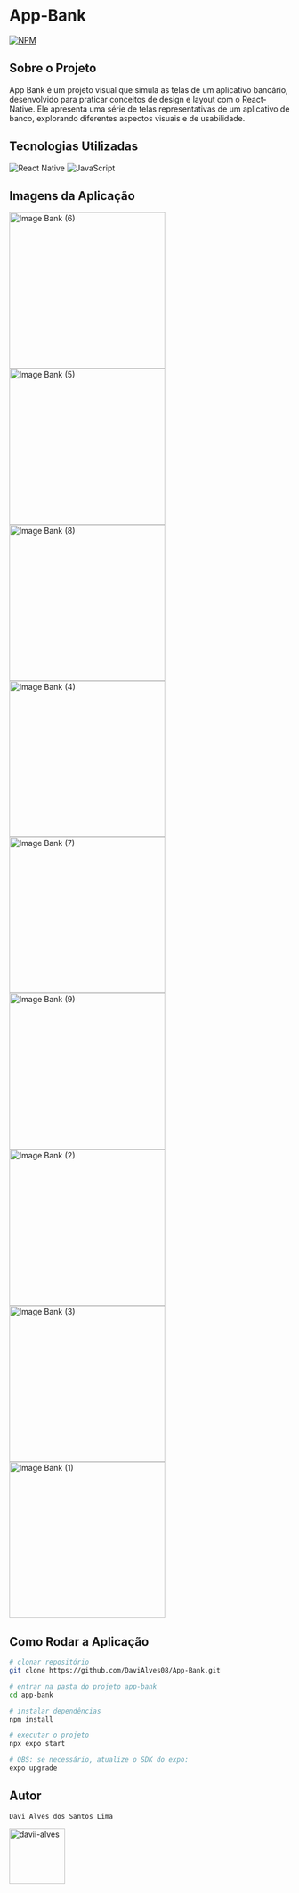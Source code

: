 <h1>App-Bank</h1>

[![NPM](https://img.shields.io/npm/l/react)](https://github.com/DaviAlves08/App-Bank/blob/main/LICENSE) 

<h2>Sobre o Projeto</h2> 
<p>App Bank é um projeto visual que simula as telas de um aplicativo bancário, desenvolvido para praticar conceitos de design e layout com o React-Native. Ele apresenta uma série de telas representativas de um aplicativo de banco, explorando diferentes aspectos visuais e de usabilidade.</p>

<h2>Tecnologias Utilizadas</h2>

![React Native](https://img.shields.io/badge/React_Native-20232A?style=for-the-badge&logo=react&logoColor=61DAFB)
![JavaScript](https://img.shields.io/badge/JavaScript-F7DF1E?style=for-the-badge&logo=javascript&logoColor=black)

<h2>Imagens da Aplicação</h2>

<div>
  <img src="https://github.com/DaviAlves08/App-Bank/assets/139929297/af1521ed-b904-4b8e-9395-6ec49fb0768a" alt="Image Bank (6)" style="width: 280px;">
  <img src="https://github.com/DaviAlves08/App-Bank/assets/139929297/f368570a-9eff-4bd2-9220-91fbc1d53e3b" alt="Image Bank (5)" style="width: 280px;">
  <img src="https://github.com/DaviAlves08/App-Bank/assets/139929297/7da670df-3393-455b-8a5b-1b7aed63cd0f" alt="Image Bank (8)" style="width: 280px;">
  <img src="https://github.com/DaviAlves08/App-Bank/assets/139929297/7b12d752-cfdd-43a4-ac0d-72f61911ead9" alt="Image Bank (4)" style="width: 280px;">
  <img src="https://github.com/DaviAlves08/App-Bank/assets/139929297/5d4142c1-eaa4-4258-a256-3c5d756b6bcc" alt="Image Bank (7)" style="width: 280px;">
  <img src="https://github.com/DaviAlves08/App-Bank/assets/139929297/f6a07311-083c-4492-b25d-14c565bf99a2" alt="Image Bank (9)" style="width: 280px;">
  <img src="https://github.com/DaviAlves08/App-Bank/assets/139929297/25b522eb-2391-4f95-beff-f3bf942ff86b" alt="Image Bank (2)" style="width: 280px;">
  <img src="https://github.com/DaviAlves08/App-Bank/assets/139929297/99355ad1-aa9b-42d2-9494-39afbc00eeb5" alt="Image Bank (3)" style="width: 280px;">
  <img src="https://github.com/DaviAlves08/App-Bank/assets/139929297/130e4909-23b4-4ad8-a1e2-21cc9f26fb1c" alt="Image Bank (1)" style="width: 280px;">
</div>

<h2>Como Rodar a Aplicação</h2>

```bash
# clonar repositório
git clone https://github.com/DaviAlves08/App-Bank.git

# entrar na pasta do projeto app-bank
cd app-bank

# instalar dependências
npm install

# executar o projeto
npx expo start

# OBS: se necessário, atualize o SDK do expo: 
expo upgrade
```

## Autor 

`Davi Alves dos Santos Lima`
<p>
<a href="https://linkedin.com/in/davii-alves" target="blank"><img align="center" src="https://user-images.githubusercontent.com/74038190/235294012-0a55e343-37ad-4b0f-924f-c8431d9d2483.gif" alt="davii-alves" height="100" width="100" /></a>
</p>
</div>

